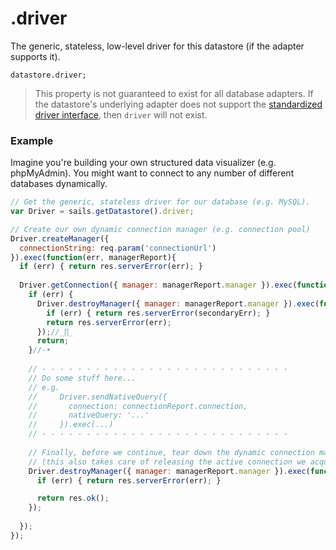 # .driver

The generic, stateless, low-level driver for this datastore (if the adapter supports it).

```
datastore.driver;
```

> This property is not guaranteed to exist for all database adapters.  If the datastore's underlying adapter does not support the [standardized driver interface](https://github.com/node-machine/driver-interface), then `driver` will not exist.


### Example

Imagine you're building your own structured data visualizer (e.g. phpMyAdmin).  You might want to connect to any number of different databases dynamically.

```javascript
// Get the generic, stateless driver for our database (e.g. MySQL).
var Driver = sails.getDatastore().driver;

// Create our own dynamic connection manager (e.g. connection pool)
Driver.createManager({
  connectionString: req.param('connectionUrl')
}).exec(function(err, managerReport){
  if (err) { return res.serverError(err); }
  
  Driver.getConnection({ manager: managerReport.manager }).exec(function(err, connectionReport) {
    if (err) {
      Driver.destroyManager({ manager: managerReport.manager }).exec(function (secondaryErr) {
        if (err) { return res.serverError(secondaryErr); }
        return res.serverError(err);
      });//_∏_
      return;
    }//-•
    
    // - - - - - - - - - - - - - - - - - - - - - - - - - - - - 
    // Do some stuff here...
    // e.g.
    //     Driver.sendNativeQuery({
    //       connection: connectionReport.connection,
    //       nativeQuery: '...'
    //     }).exec(...)
    // - - - - - - - - - - - - - - - - - - - - - - - - - - - - 
    
    // Finally, before we continue, tear down the dynamic connection manager.
    // (this also takes care of releasing the active connection we acquired above)
    Driver.destroyManager({ manager: managerReport.manager }).exec(function (err) {
      if (err) { return res.serverError(err); }

      return res.ok();
    });
    
  });
});
```

<docmeta name="displayName" value=".driver">
<docmeta name="pageType" value="property">

